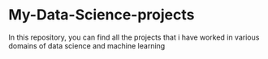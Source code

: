 # My-Data-Science-projects

In this repository, you can find all the projects that i have worked in various domains of data science and machine learning
